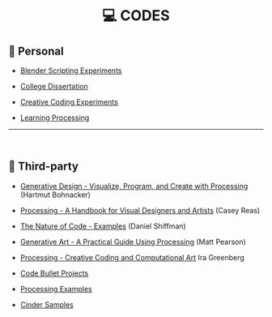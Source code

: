 <h1 align="center">💻 CODES</h1>

<h2>👤 Personal</h2>

- [Blender Scripting Experiments](https://github.com/DanielBrito/blender-scripting)

- [College Dissertation](https://github.com/DanielBrito/monografia)

- [Creative Coding Experiments](https://github.com/DanielBrito/creative-coding-experiments)

- [Learning Processing](https://github.com/DanielBrito/learning-processing)

---

<br/>

<h2>👥 Third-party</h2>

- [Generative Design - Visualize, Program, and Create with Processing](https://github.com/DanielBrito/generative-design/tree/master/Codes/generative_design_visualize_program_and_create_with_processing__hartmut_bohnacker) (Hartmut Bohnacker)

- [Processing - A Handbook for Visual Designers and Artists](https://github.com/DanielBrito/generative-design/tree/master/Codes/processing_a_handbook_for_visual_designers_and_artists__casey_reas) (Casey Reas)

- [The Nature of Code - Examples](https://github.com/nature-of-code/noc-examples-processing) (Daniel Shiffman)

- [Generative Art - A Practical Guide Using Processing](https://github.com/DanielBrito/generative-design/tree/master/Codes/generative_art_a_practical_guide_using_processing__matt_pearson) (Matt Pearson)

- [Processing - Creative Coding and Computational Art](https://github.com/DanielBrito/generative-design/tree/master/Codes/processing_creative_coding_and_computational_art__ira_greenberg) Ira Greenberg

- [Code Bullet Projects](https://github.com/Code-Bullet)

- [Processing Examples](https://processing.org/examples/)

- [Cinder Samples](https://github.com/cinder/Cinder/tree/master/samples)
